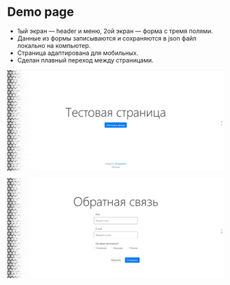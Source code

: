 # Demo page
- 1ый экран — header и меню, 2ой экран — форма с тремя полями. 
- Данные из формы записываются и сохраняются в json файл локально на компьютер.
- Страница адаптирована для мобильных.
- Сделан плавный переход между страницами.

![image](https://github.com/GalReg/demo_page/blob/main/photo_1.jpg)

![image](https://github.com/GalReg/demo_page/blob/main/photo_2.jpg)
